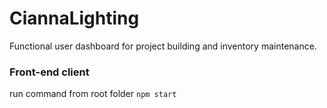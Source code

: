 # CiannaLighting

Functional user dashboard for project building and inventory maintenance.

### Front-end client

run command from root folder `npm start`
